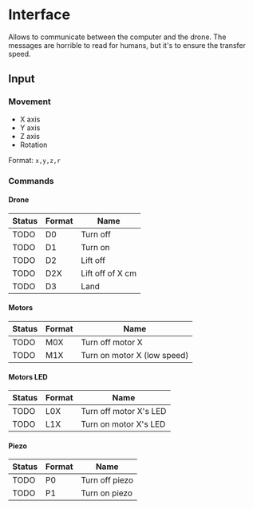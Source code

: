 # Interface

Allows to communicate between the computer and the drone. The messages are horrible to read for humans, but it's to ensure the transfer speed.

## Input

### Movement

- X axis
- Y axis
- Z axis
- Rotation

Format: `x,y,z,r`

### Commands

#### Drone

| Status | Format | Name             |
| ------ | ------ | ---------------- |
| TODO   | D0     | Turn off         |
| TODO   | D1     | Turn on          |
| TODO   | D2     | Lift off         |
| TODO   | D2X    | Lift off of X cm |
| TODO   | D3     | Land             |

#### Motors

| Status | Format | Name                        |
| ------ | ------ | --------------------------- |
| TODO   | M0X    | Turn off motor X            |
| TODO   | M1X    | Turn on motor X (low speed) |

#### Motors LED

| Status | Format | Name                   |
| ------ | ------ | ---------------------- |
| TODO   | L0X    | Turn off motor X's LED |
| TODO   | L1X    | Turn on motor X's LED  |

#### Piezo

| Status | Format | Name           |
| ------ | ------ | -------------- |
| TODO   | P0     | Turn off piezo |
| TODO   | P1     | Turn on piezo  |
